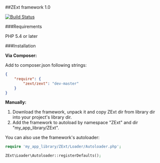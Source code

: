 ##ZExt framework 1.0

[![Build Status](https://travis-ci.org/mikemirten/ZExt.png?branch=master)](https://travis-ci.org/mikemirten/ZExt)

###Requirements

PHP 5.4 or later

###Installation

**Via Composer:**

Add to composer.json following strings:
```json
{
    "require": {
        "zext/zext": "dev-master"
    }
}
```

**Manually:**

1. Download the framework, unpack it and copy ZExt dir from library dir into your project's library dir.
2. Add the framework to autoload by namespace "ZExt" and dir "my_app_library/ZExt".

You can also use the framework's autoloader:
```php
require 'my_app_library/ZExt/Loader/Autoloader.php';

ZExt\Loader\Autoloader::registerDefaults();
```
